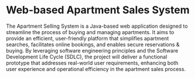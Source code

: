 # Web-based Apartment Sales System

The Apartment Selling System is a Java-based web application designed to streamline the
process of buying and managing apartments. It aims to provide an efficient, user-friendly
platform that simplifies apartment searches, facilitates online bookings, and enables secure
reservations & buying. By leveraging software engineering principles and the Software
Development Life Cycle (SDLC), the project will deliver a functional prototype that
addresses real-world user requirements, enhancing both user experience and operational
efficiency in the apartment sales process.
